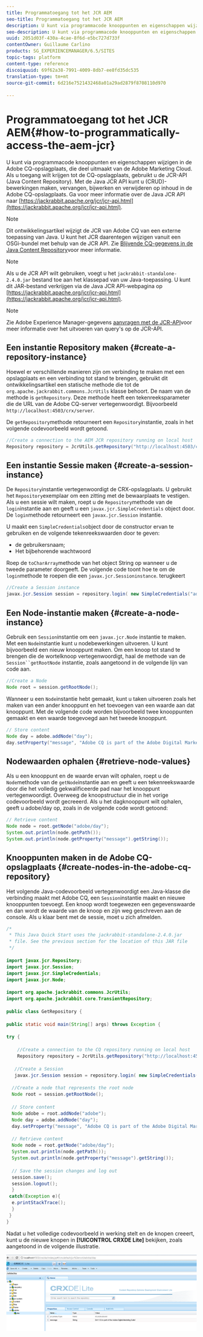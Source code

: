```yaml
---
title: Programmatoegang tot het JCR AEM
seo-title: Programmatoegang tot het JCR AEM
description: U kunt via programmacode knooppunten en eigenschappen wijzigen in de AEM-opslagplaats, die deel uitmaakt van de Adobe Marketing Cloud
seo-description: U kunt via programmacode knooppunten en eigenschappen wijzigen in de AEM-opslagplaats, die deel uitmaakt van de Adobe Marketing Cloud
uuid: 2051d03f-430a-4cae-8f6d-e5bc727d733f
contentOwner: Guillaume Carlino
products: SG_EXPERIENCEMANAGER/6.5/SITES
topic-tags: platform
content-type: reference
discoiquuid: 69f62a38-7991-4009-8db7-ee8fd35dc535
translation-type: tm+mt
source-git-commit: 6d216e7521432468a01a29ad2879f8708110d970

---
```



# Programmatoegang tot het JCR AEM{#how-to-programmatically-access-the-aem-jcr}

U kunt via programmacode knooppunten en eigenschappen wijzigen in de Adobe CQ-opslagplaats, die deel uitmaakt van de Adobe Marketing Cloud. Als u toegang wilt krijgen tot de CQ-opslagplaats, gebruikt u de JCR-API (Java Content Repository). Met de Java JCR API kunt u (CRUD)-bewerkingen maken, vervangen, bijwerken en verwijderen op inhoud in de Adobe CQ-opslagplaats. Ga voor meer informatie over de Java JCR API naar [https://jackrabbit.apache.org/jcr/jcr-api.html](https://jackrabbit.apache.org/jcr/jcr-api.html).

>[!NOTE]
>
>Dit ontwikkelingsartikel wijzigt de JCR van Adobe CQ van een externe toepassing van Java. U kunt het JCR daarentegen wijzigen vanuit een OSGi-bundel met behulp van de JCR API. Zie [Blijvende CQ-gegevens in de Java Content Repository](https://helpx.adobe.com/experience-manager/using/persisting-cq-data-java-content1.html)voor meer informatie.

>[!NOTE]
>
>Als u de JCR API wilt gebruiken, voegt u het `jackrabbit-standalone-2.4.0.jar` bestand toe aan het klassepad van uw Java-toepassing. U kunt dit JAR-bestand verkrijgen via de Java JCR API-webpagina op [https://jackrabbit.apache.org/jcr/jcr-api.html](https://jackrabbit.apache.org/jcr/jcr-api.html).

>[!NOTE]
>
>Zie Adobe Experience Manager-gegevens [aanvragen met de JCR-API](https://helpx.adobe.com/experience-manager/using/querying-experience-manager-data-using1.html)voor meer informatie over het uitvoeren van query&#39;s op de JCR-API.

## Een instantie Repository maken {#create-a-repository-instance}

Hoewel er verschillende manieren zijn om verbinding te maken met een opslagplaats en een verbinding tot stand te brengen, gebruikt dit ontwikkelingsartikel een statische methode die tot de `org.apache.jackrabbit.commons.JcrUtils` klasse behoort. De naam van de methode is `getRepository`. Deze methode heeft een tekenreeksparameter die de URL van de Adobe CQ-server vertegenwoordigt. Bijvoorbeeld `http://localhost:4503/crx/server`.

De `getRepository`methode retourneert een `Repository`instantie, zoals in het volgende codevoorbeeld wordt getoond.

```java
//Create a connection to the AEM JCR repository running on local host
Repository repository = JcrUtils.getRepository("http://localhost:4503/crx/server");
```

## Een instantie Sessie maken {#create-a-session-instance}

De `Repository`instantie vertegenwoordigt de CRX-opslagplaats. U gebruikt het `Repository`exemplaar om een zitting met de bewaarplaats te vestigen. Als u een sessie wilt maken, roept u de `Repository`methode van de `login`instantie aan en geeft u een `javax.jcr.SimpleCredentials` object door. De `login`methode retourneert een `javax.jcr.Session` instantie.

U maakt een `SimpleCredentials`object door de constructor ervan te gebruiken en de volgende tekenreekswaarden door te geven:

* de gebruikersnaam;
* Het bijbehorende wachtwoord

Roep de `toCharArray`methode van het object String op wanneer u de tweede parameter doorgeeft. De volgende code toont hoe te om de `login`methode te roepen die een `javax.jcr.Sessioninstance`. terugkeert

```java
//Create a Session instance
javax.jcr.Session session = repository.login( new SimpleCredentials("admin", "admin".toCharArray()));
```

## Een Node-instantie maken {#create-a-node-instance}

Gebruik een `Session`instantie om een `javax.jcr.Node` instantie te maken. Met een `Node`instantie kunt u nodebewerkingen uitvoeren. U kunt bijvoorbeeld een nieuw knooppunt maken. Om een knoop tot stand te brengen die de wortelknoop vertegenwoordigt, haal de methode van de `Session``getRootNode` instantie, zoals aangetoond in de volgende lijn van code aan.

```java
//Create a Node
Node root = session.getRootNode();
```

Wanneer u een `Node`instantie hebt gemaakt, kunt u taken uitvoeren zoals het maken van een ander knooppunt en het toevoegen van een waarde aan dat knooppunt. Met de volgende code worden bijvoorbeeld twee knooppunten gemaakt en een waarde toegevoegd aan het tweede knooppunt.

```java
// Store content
Node day = adobe.addNode("day");
day.setProperty("message", "Adobe CQ is part of the Adobe Digital Marketing Suite!");
```

## Nodewaarden ophalen {#retrieve-node-values}

Als u een knooppunt en de waarde ervan wilt ophalen, roept u de `Node`methode van de `getNode`instantie aan en geeft u een tekenreekswaarde door die het volledig gekwalificeerde pad naar het knooppunt vertegenwoordigt. Overweeg de knoopstructuur die in het vorige codevoorbeeld wordt gecreeerd. Als u het dagknooppunt wilt ophalen, geeft u adobe/day op, zoals in de volgende code wordt getoond:

```java
// Retrieve content
Node node = root.getNode("adobe/day");
System.out.println(node.getPath());
System.out.println(node.getProperty("message").getString());
```

## Knooppunten maken in de Adobe CQ-opslagplaats {#create-nodes-in-the-adobe-cq-repository}

Het volgende Java-codevoorbeeld vertegenwoordigt een Java-klasse die verbinding maakt met Adobe CQ, een `Session`instantie maakt en nieuwe knooppunten toevoegt. Een knoop wordt toegewezen een gegevenswaarde en dan wordt de waarde van de knoop en zijn weg geschreven aan de console. Als u klaar bent met de sessie, moet u zich afmelden.

```java
/*
 * This Java Quick Start uses the jackrabbit-standalone-2.4.0.jar
 * file. See the previous section for the location of this JAR file
 */

import javax.jcr.Repository;
import javax.jcr.Session;
import javax.jcr.SimpleCredentials;
import javax.jcr.Node;

import org.apache.jackrabbit.commons.JcrUtils;
import org.apache.jackrabbit.core.TransientRepository;

public class GetRepository {

public static void main(String[] args) throws Exception {

try {

    //Create a connection to the CQ repository running on local host
    Repository repository = JcrUtils.getRepository("http://localhost:4503/crx/server");

   //Create a Session
   javax.jcr.Session session = repository.login( new SimpleCredentials("admin", "admin".toCharArray()));

  //Create a node that represents the root node
  Node root = session.getRootNode();

  // Store content
  Node adobe = root.addNode("adobe");
  Node day = adobe.addNode("day");
  day.setProperty("message", "Adobe CQ is part of the Adobe Digital Marketing Suite!");

  // Retrieve content
  Node node = root.getNode("adobe/day");
  System.out.println(node.getPath());
  System.out.println(node.getProperty("message").getString());

  // Save the session changes and log out
  session.save();
  session.logout();
  }
 catch(Exception e){
  e.printStackTrace();
  }
 }
}
```

Nadat u het volledige codevoorbeeld in werking stelt en de knopen creeert, kunt u de nieuwe knopen in **[!UICONTROL CRXDE Lite]** bekijken, zoals aangetoond in de volgende illustratie.

![chlimage_1-68](assets/chlimage_1-68a.png)

